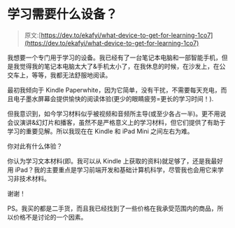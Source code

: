 # 学习需要什么设备？

> 原文:[https://dev.to/ekafyi/what-device-to-get-for-learning-1co7](https://dev.to/ekafyi/what-device-to-get-for-learning-1co7)

我想要一个专门用于学习的设备。我已经有了一台笔记本电脑和一部智能手机，但是我觉得我的笔记本电脑太大了&手机太小了，在我休息的时候，在沙发上，在公交车上，等等，我都无法舒服地阅读。

最初我倾向于 Kindle Paperwhite，因为它简单，没有干扰，不需要每天充电，而且电子墨水屏幕会提供愉快的阅读体验(更少的眼睛疲劳=更长的学习时间！).

但我意识到，如今学习材料似乎被视频和音频所主导(或至少各占一半)。更不用说会议演讲&幻灯片和播客，虽然不是严格意义上的学习材料，但它们提供了有助于学习的重要见解。所以我现在在 Kindle 和 iPad Mini 之间左右为难。

你对此有什么体验？

你认为学习文本材料(即。我可以从 Kindle 上获取的资料)就足够了，还是我最好用 iPad？我的主要重点是学习前端开发和基础计算机科学，尽管我也会用它来学习非技术材料。

谢谢！

PS。我买的都是二手货，而且我已经找到了一些价格在我承受范围内的商品，所以价格不是讨论的一个因素。